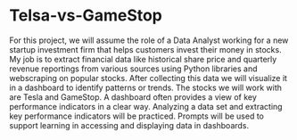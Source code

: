 # Telsa-vs-GameStop
For this project, we will assume the role of a Data Analyst working for a new startup investment firm that helps customers invest their money in stocks. My job is to extract financial data like historical share price and quarterly revenue reportings from various sources using Python libraries and webscraping on popular stocks. After collecting this data we will visualize it in a dashboard to identify patterns or trends. The stocks we will work with are Tesla and GameStop.
A dashboard often provides a view of key performance indicators in a clear way. Analyzing a data set and extracting key performance indicators will be practiced. Prompts will be used to support learning in accessing and displaying data in dashboards.
